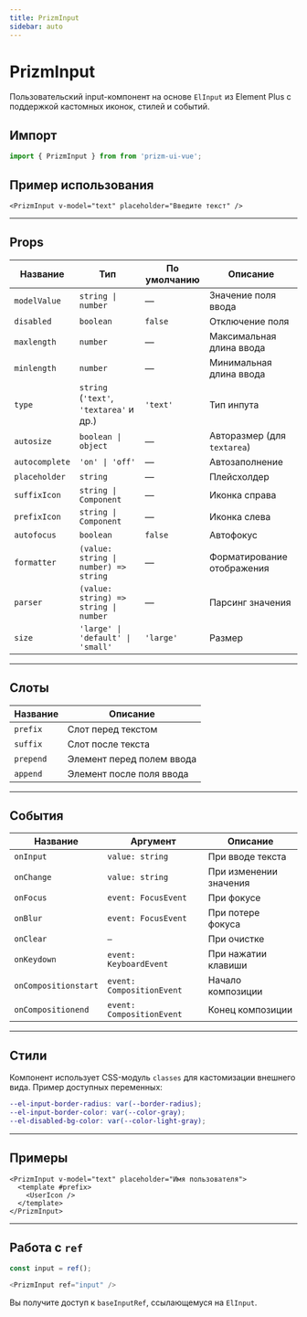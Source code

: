 ```yaml
---
title: PrizmInput
sidebar: auto
---
```


# PrizmInput

Пользовательский input-компонент на основе `ElInput` из Element Plus с поддержкой кастомных иконок, стилей и событий.

## Импорт

```ts
import { PrizmInput } from from 'prizm-ui-vue';
```

## Пример использования

```vue
<PrizmInput v-model="text" placeholder="Введите текст" />
```

---

## Props

| Название       | Тип                                     | По умолчанию | Описание                    |
| -------------- | --------------------------------------- | ------------ | --------------------------- |
| `modelValue`   | `string \| number`                      | —            | Значение поля ввода         |
| `disabled`     | `boolean`                               | `false`      | Отключение поля             |
| `maxlength`    | `number`                                | —            | Максимальная длина ввода    |
| `minlength`    | `number`                                | —            | Минимальная длина ввода     |
| `type`         | `string` (`'text'`, `'textarea'` и др.) | `'text'`     | Тип инпута                  |
| `autosize`     | `boolean \| object`                     | —            | Авторазмер (для `textarea`) |
| `autocomplete` | `'on' \| 'off'`                         | —            | Автозаполнение              |
| `placeholder`  | `string`                                | —            | Плейсхолдер                 |
| `suffixIcon`   | `string \| Component`                   | —            | Иконка справа               |
| `prefixIcon`   | `string \| Component`                   | —            | Иконка слева                |
| `autofocus`    | `boolean`                               | `false`      | Автофокус                   |
| `formatter`    | `(value: string \| number) => string`   | —            | Форматирование отображения  |
| `parser`       | `(value: string) => string \| number`   | —            | Парсинг значения            |
| `size`         | `'large' \| 'default' \| 'small'`       | `'large'`    | Размер                      |

---

## Слоты

| Название  | Описание                  |
| --------- | ------------------------- |
| `prefix`  | Слот перед текстом        |
| `suffix`  | Слот после текста         |
| `prepend` | Элемент перед полем ввода |
| `append`  | Элемент после поля ввода  |

---

## События

| Название             | Аргумент                  | Описание               |
| -------------------- | ------------------------- | ---------------------- |
| `onInput`            | `value: string`           | При вводе текста       |
| `onChange`           | `value: string`           | При изменении значения |
| `onFocus`            | `event: FocusEvent`       | При фокусе             |
| `onBlur`             | `event: FocusEvent`       | При потере фокуса      |
| `onClear`            | `—`                       | При очистке            |
| `onKeydown`          | `event: KeyboardEvent`    | При нажатии клавиши    |
| `onCompositionstart` | `event: CompositionEvent` | Начало композиции      |
| `onCompositionend`   | `event: CompositionEvent` | Конец композиции       |

---

## Стили

Компонент использует CSS-модуль `classes` для кастомизации внешнего вида. Пример доступных переменных:

```scss
--el-input-border-radius: var(--border-radius);
--el-input-border-color: var(--color-gray);
--el-disabled-bg-color: var(--color-light-gray);
```

---

## Примеры

```vue
<PrizmInput v-model="text" placeholder="Имя пользователя">
  <template #prefix>
    <UserIcon />
  </template>
</PrizmInput>
```

---

## Работа с `ref`

```ts
const input = ref();

<PrizmInput ref="input" />
```

Вы получите доступ к `baseInputRef`, ссылающемуся на `ElInput`.
